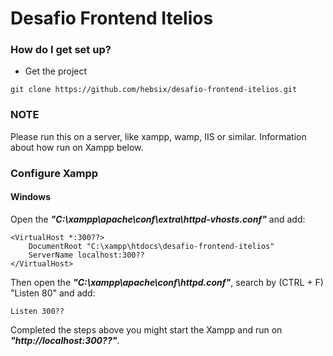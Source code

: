 # Desafio Frontend Itelios

### How do I get set up? ###

* Get the project
```
git clone https://github.com/hebsix/desafio-frontend-itelios.git
```

### NOTE
Please run this on a server, like xampp, wamp, IIS or similar. Information about how run on Xampp below.

### Configure Xampp ###

#### Windows

Open the ***"C:\xampp\apache\conf\extra\httpd-vhosts.conf"*** and add:

```
<VirtualHost *:300??>
    DocumentRoot "C:\xampp\htdocs\desafio-frontend-itelios"
    ServerName localhost:300??
</VirtualHost>
```

Then open the ***"C:\xampp\apache\conf\httpd.conf"***, search by (CTRL + F) "Listen 80" and add:

```
Listen 300??
```

Completed the steps above you might start the Xampp and run on ***"http://localhost:300??"***.